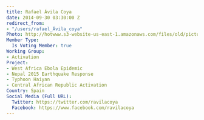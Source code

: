 ```yaml
---
title: Rafael Ávila Coya
date: 2014-09-30 03:30:00 Z
redirect_from:
- "/users/rafael_Ávila_coya"
Photo: http://hotwww.s3-website-us-east-1.amazonaws.com/files/old/pictures/picture-231-1432071490.jpg
Member Type:
  Is Voting Member: true
Working Group:
- Activation
Project:
- West Africa Ebola Epidemic
- Nepal 2015 Earthquake Response
- Typhoon Haiyan
- Central African Republic Activation
Country: Spain
Social Media (Full URL):
  Twitter: https://twitter.com/ravilacoya
  Facebook: https://www.facebook.com/ravilacoya
---
```


